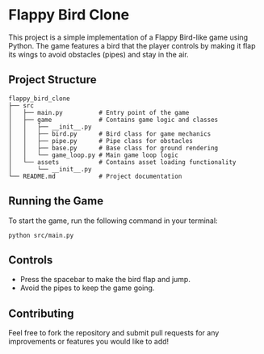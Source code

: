# Flappy Bird Clone

This project is a simple implementation of a Flappy Bird-like game using Python. The game features a bird that the player controls by making it flap its wings to avoid obstacles (pipes) and stay in the air.

## Project Structure

```
flappy_bird_clone
├── src
│   ├── main.py          # Entry point of the game
│   ├── game             # Contains game logic and classes
│   │   ├── __init__.py
│   │   ├── bird.py      # Bird class for game mechanics
│   │   ├── pipe.py      # Pipe class for obstacles
│   │   ├── base.py      # Base class for ground rendering
│   │   └── game_loop.py # Main game loop logic
│   └── assets           # Contains asset loading functionality
│       └── __init__.py
└── README.md            # Project documentation
```

## Running the Game

To start the game, run the following command in your terminal:

```
python src/main.py
```

## Controls

- Press the spacebar to make the bird flap and jump.
- Avoid the pipes to keep the game going.

## Contributing

Feel free to fork the repository and submit pull requests for any improvements or features you would like to add!
